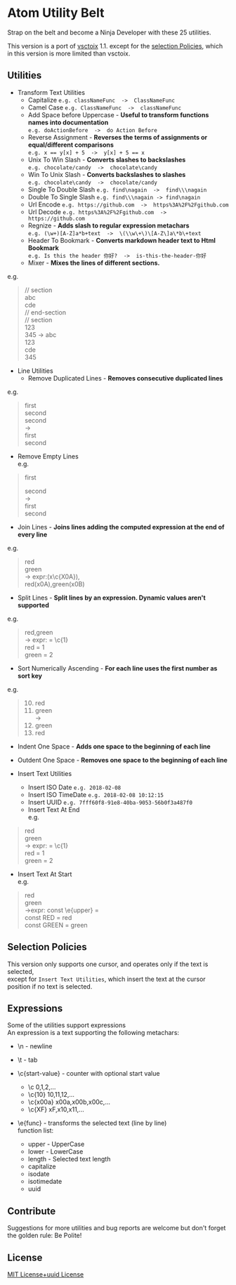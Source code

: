 # Atom Utility Belt

Strap on the belt and become a Ninja Developer with these 25 utilities.  
  
This version is a port of [vsctoix](https://github.com/a-bentofreire/vsctoix) 1.1.
except for the [selection Policies](#selection-policies), which in this version is more limited than vsctoix.

## Utilities

* Transform Text Utilities
   * Capitalize ```e.g. classNameFunc  ->  ClassNameFunc```
   * Camel Case ```e.g. ClassNameFunc  ->  classNameFunc```
   * Add Space before Uppercase - **Useful to transform functions names into documentation**  
 ```e.g. doActionBefore  ->  do Action Before```
   * Reverse Assignment - **Reverses the terms of assignments or equal/different comparisons**  
 ```e.g. x == y[x] + 5  ->  y[x] + 5 == x```
   * Unix To Win Slash - **Converts slashes to backslashes**  
 ```e.g. chocolate/candy  ->  chocolate\candy```
   * Win To Unix Slash - **Converts backslashes to slashes**  
 ```e.g. chocolate\candy  ->  chocolate/candy```
   * Single To Double Slash ```e.g. find\nagain  ->  find\\\nagain```
   * Double To Single Slash ```e.g. find\\\nagain -> find\nagain```
   * Url Encode ```e.g. https://github.com  ->  https%3A%2F%2Fgithub.com```
   * Url Decode ```e.g. https%3A%2F%2Fgithub.com  ->  https://github.com```
   * Regnize - **Adds slash to regular expression metachars**  
 ```e.g. (\w+)[A-Z]a*b+text  ->  \(\\w\+\)\[A-Z\]a\*b\+text```
   * Header To Bookmark - **Converts markdown header text to Html Bookmark**  
 ```e.g. Is this the header 你好?  ->  is-this-the-header-你好```
   * Mixer - **Mixes the lines of different sections.**  
  
e.g.  
>// section  
>abc  
>cde  
>// end-section  
> // section  
>123  
>345 -> abc  
>123  
>cde  
>345  


* Line Utilities
   * Remove Duplicated Lines - **Removes consecutive duplicated lines**  
  
e.g.  
>first  
>second  
>second  
>->  
>first  
>second  

   * Remove Empty Lines  
e.g.  
>first  
>  
>second  
>->  
>first  
>second  

   * Join Lines - **Joins lines adding the computed expression at the end of every line**  
  
e.g.  
>red  
>green  
>-> expr:(x\c{X0A}),  
>red(x0A),green(x0B)  

   * Split Lines - **Split lines by an expression. Dynamic values aren't supported**  
  
e.g.  
>red,green  
>-> expr: = \c{1}  
>red = 1  
>green = 2  

   * Sort Numerically Ascending - **For each line uses the first number as sort key**  
  
e.g.  
>10. red  
>2. green  
>->  
>2. green  
>10. red  

   * Indent One Space - **Adds one space to the beginning of each line**  

   * Outdent One Space - **Removes one space to the beginning of each line**  


* Insert Text Utilities
   * Insert ISO Date ```e.g. 2018-02-08```
   * Insert ISO TimeDate ```e.g. 2018-02-08 10:12:15```
   * Insert UUID ```e.g. 7fff60f8-91e8-40ba-9053-56b0f3a487f0```
   * Insert Text At End  
e.g.  
>red  
>green  
>-> expr: = \c{1}  
>red = 1  
>green = 2  

   * Insert Text At Start  
e.g.  
>red  
>green  
>->expr: const \e{upper} =  
>const RED = red  
>const GREEN = green  



## Selection Policies

This version only supports one cursor, and operates only if the text is selected,  
except for `Insert Text Utilities`, which insert the text at the cursor position
if no text is selected.

## Expressions

Some of the utilities support expressions  
An expression is a text supporting the following metachars:  
- \n - newline
- \t - tab
- \c{start-value} - counter with optional start value  
    - \c  0,1,2,...  
    - \c{10} 10,11,12,...  
    - \c{x00a} x00a,x00b,x00c,...  
    - \c{XF} xF,x10,x11,...  

- \e{func} - transforms the selected text (line by line)  
    function list:  
    - upper - UpperCase  
    - lower - LowerCase  
    - length - Selected text length  
    - capitalize  
    - isodate  
    - isotimedate  
    - uuid  

## Contribute

Suggestions for more utilities and bug reports are welcome but don't forget the golden rule: Be Polite!  

## License

[MIT License+uuid License](https://github.com/a-bentofreire/uuid-licenses/blob/master/MIT-uuid-license.md)
